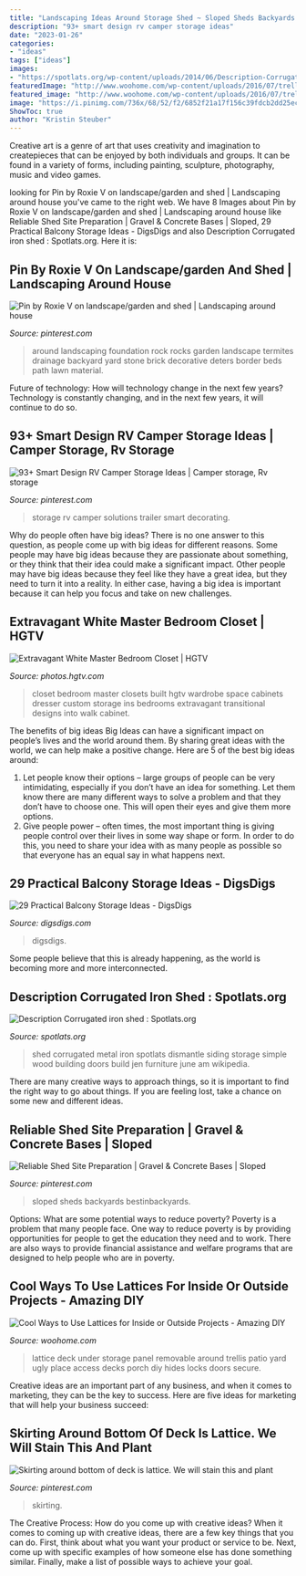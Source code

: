 ```yaml
---
title: "Landscaping Ideas Around Storage Shed ~ Sloped Sheds Backyards Bestinbackyards"
description: "93+ smart design rv camper storage ideas"
date: "2023-01-26"
categories:
- "ideas"
tags: ["ideas"]
images:
- "https://spotlats.org/wp-content/uploads/2014/06/Description-Corrugated-iron-shed-931x698.jpg"
featuredImage: "http://www.woohome.com/wp-content/uploads/2016/07/trellis-and-lattice-around-your-home-09_3.jpg"
featured_image: "http://www.woohome.com/wp-content/uploads/2016/07/trellis-and-lattice-around-your-home-09_3.jpg"
image: "https://i.pinimg.com/736x/68/52/f2/6852f21a17f156c39fdcb2dd25ec62a9.jpg"
ShowToc: true
author: "Kristin Steuber"
---
```



Creative art is a genre of art that uses creativity and imagination to createpieces that can be enjoyed by both individuals and groups. It can be found in a variety of forms, including painting, sculpture, photography, music and video games.

	

		
looking for Pin by Roxie V on landscape/garden and shed | Landscaping around house you've came to the right web. We have 8 Images about Pin by Roxie V on landscape/garden and shed | Landscaping around house like Reliable Shed Site Preparation | Gravel &amp; Concrete Bases | Sloped, 29 Practical Balcony Storage Ideas - DigsDigs and also Description Corrugated iron shed : Spotlats.org. Here it is:
		
    
## Pin By Roxie V On Landscape/garden And Shed | Landscaping Around House

<img loading=lazy src="https://i.pinimg.com/736x/c4/87/4e/c4874e41b2cd0fb47f7d1e4eeb0fd9c8--landscaping-around-house-rock-landscaping.jpg" onerror="this.onerror=null;this.src='https://tse2.mm.bing.net/th?id=OIP.tguImZ4UQ_AAuwnSwCV-GwHaE7&amp;pid=15.1';" alt="Pin by Roxie V on landscape/garden and shed | Landscaping around house">

_Source: pinterest.com_

>around landscaping foundation rock rocks garden landscape termites drainage backyard yard stone brick decorative deters border beds path lawn material. 

	

Future of technology: How will technology change in the next few years?
Technology is constantly changing, and in the next few years, it will continue to do so.

    
## 93+ Smart Design RV Camper Storage Ideas | Camper Storage, Rv Storage

<img loading=lazy src="https://i.pinimg.com/736x/dc/33/18/dc3318342bd794efef580801efd9f8e8.jpg" onerror="this.onerror=null;this.src='https://tse2.mm.bing.net/th?id=OIP.k8fsu5wm9OCJUkqKt8SHowHaLu&amp;pid=15.1';" alt="93+ Smart Design RV Camper Storage Ideas | Camper storage, Rv storage">

_Source: pinterest.com_

>storage rv camper solutions trailer smart decorating. 

	

Why do people often have big ideas?
There is no one answer to this question, as people come up with big ideas for different reasons. Some people may have big ideas because they are passionate about something, or they think that their idea could make a significant impact. Other people may have big ideas because they feel like they have a great idea, but they need to turn it into a reality. In either case, having a big idea is important because it can help you focus and take on new challenges.

    
## Extravagant White Master Bedroom Closet | HGTV

<img loading=lazy src="http://hgtvhome.sndimg.com/content/dam/images/hgtv/fullset/2013/8/8/4/original_atl-decorators-show-house-master-suite-closet_3x4.jpg.rend.hgtvcom.616.822.jpeg" onerror="this.onerror=null;this.src='https://tse4.mm.bing.net/th?id=OIP.2Cxz6o1pgg0CyErDs_6gEwHaJ4&amp;pid=15.1';" alt="Extravagant White Master Bedroom Closet | HGTV">

_Source: photos.hgtv.com_

>closet bedroom master closets built hgtv wardrobe space cabinets dresser custom storage ins bedrooms extravagant transitional designs into walk cabinet. 

	

The benefits of big ideas
Big Ideas can have a significant impact on people’s lives and the world around them. By sharing great ideas with the world, we can help make a positive change. Here are 5 of the best big ideas around: 
1. Let people know their options – large groups of people can be very intimidating, especially if you don’t have an idea for something. Let them know there are many different ways to solve a problem and that they don’t have to choose one. This will open their eyes and give them more options. 
2. Give people power – often times, the most important thing is giving people control over their lives in some way shape or form. In order to do this, you need to share your idea with as many people as possible so that everyone has an equal say in what happens next. 

    
## 29 Practical Balcony Storage Ideas - DigsDigs

<img loading=lazy src="https://www.digsdigs.com/photos/practical-balcony-storage-ideas-2-554x830.jpg" onerror="this.onerror=null;this.src='https://tse1.mm.bing.net/th?id=OIP.54QSZoy1bkYlDNMmKc6vZAHaLG&amp;pid=15.1';" alt="29 Practical Balcony Storage Ideas - DigsDigs">

_Source: digsdigs.com_

>digsdigs. 

	

Some people believe that this is already happening, as the world is becoming more and more interconnected. 

    
## Description Corrugated Iron Shed : Spotlats.org

<img loading=lazy src="https://spotlats.org/wp-content/uploads/2014/06/Description-Corrugated-iron-shed-931x698.jpg" onerror="this.onerror=null;this.src='https://tse2.mm.bing.net/th?id=OIP.HMXn7vk3ot8D-m9WpPfvmwHaFj&amp;pid=15.1';" alt="Description Corrugated iron shed : Spotlats.org">

_Source: spotlats.org_

>shed corrugated metal iron spotlats dismantle siding storage simple wood building doors build jen furniture june am wikipedia. 

	

There are many creative ways to approach things, so it is important to find the right way to go about things. If you are feeling lost, take a chance on some new and different ideas.

    
## Reliable Shed Site Preparation | Gravel &amp; Concrete Bases | Sloped

<img loading=lazy src="https://i.pinimg.com/736x/68/52/f2/6852f21a17f156c39fdcb2dd25ec62a9.jpg" onerror="this.onerror=null;this.src='https://tse4.mm.bing.net/th?id=OIP.2sOv5pOGsO0CdWTkjWGfiwHaGE&amp;pid=15.1';" alt="Reliable Shed Site Preparation | Gravel &amp; Concrete Bases | Sloped">

_Source: pinterest.com_

>sloped sheds backyards bestinbackyards. 

	

Options: What are some potential ways to reduce poverty?
Poverty is a problem that many people face. One way to reduce poverty is by providing opportunities for people to get the education they need and to work. There are also ways to provide financial assistance and welfare programs that are designed to help people who are in poverty.

    
## Cool Ways To Use Lattices For Inside Or Outside Projects - Amazing DIY

<img loading=lazy src="http://www.woohome.com/wp-content/uploads/2016/07/trellis-and-lattice-around-your-home-09_3.jpg" onerror="this.onerror=null;this.src='https://tse3.mm.bing.net/th?id=OIP.WnihZvZvMak7E3qPFfx8IQHaLd&amp;pid=15.1';" alt="Cool Ways to Use Lattices for Inside or Outside Projects - Amazing DIY">

_Source: woohome.com_

>lattice deck under storage panel removable around trellis patio yard ugly place access decks porch diy hides locks doors secure. 

	

Creative ideas are an important part of any business, and when it comes to marketing, they can be the key to success. Here are five ideas for marketing that will help your business succeed: 

    
## Skirting Around Bottom Of Deck Is Lattice. We Will Stain This And Plant

<img loading=lazy src="https://i.pinimg.com/736x/35/6a/83/356a83e3ca2cab35166b64eff9117417--under-decks-stains.jpg" onerror="this.onerror=null;this.src='https://tse3.mm.bing.net/th?id=OIP.Rr6xIhxajjvw6k6vNcfBIgHaJ3&amp;pid=15.1';" alt="Skirting around bottom of deck is lattice. We will stain this and plant">

_Source: pinterest.com_

>skirting. 

	

The Creative Process: How do you come up with creative ideas?
When it comes to coming up with creative ideas, there are a few key things that you can do. First, think about what you want your product or service to be. Next, come up with specific examples of how someone else has done something similar. Finally, make a list of possible ways to achieve your goal.


